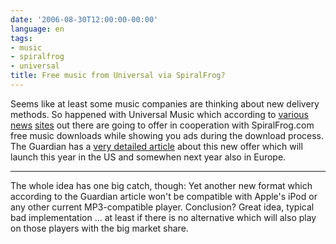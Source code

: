 ```yaml
---
date: '2006-08-30T12:00:00-00:00'
language: en
tags:
- music
- spiralfrog
- universal
title: Free music from Universal via SpiralFrog?
---
```



Seems like at least some music companies are thinking about new delivery methods. So happened with Universal Music which according to [various](http://www.aurum3.com/newtech/index.php?option=com_content&task=view&id=177&Itemid=18) [news](http://news.yahoo.com/s/nm/20060829/tc_nm/spiralfrog_dc) [sites](http://webtwitcher.newsvine.com/_news/2006/08/30/344918-spiralfrog-puts-music-downloads-in-price-freefall) out there are going to offer in cooperation with SpiralFrog.com free music downloads while showing you ads during the download process. The Guardian has a [very detailed article](http://business.guardian.co.uk/story/0,,1860928,00.html) about this new offer which will launch this year in the US and somewhen next year also in Europe. 

-------------------------------



The whole idea has one big catch, though: Yet another new format which according to the Guardian article won't be compatible with Apple's iPod or any other current MP3-compatible player. Conclusion? Great idea, typical bad implementation ... at least if there is no alternative which will also play on those players with the big market share.